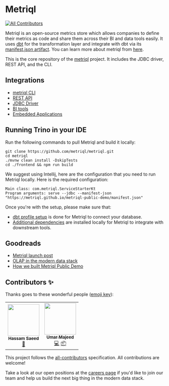 # Metriql
<!-- ALL-CONTRIBUTORS-BADGE:START - Do not remove or modify this section -->
[![All Contributors](https://img.shields.io/badge/all_contributors-2-orange.svg?style=flat-square)](#contributors-)
<!-- ALL-CONTRIBUTORS-BADGE:END -->

Metriql is an open-source metrics store which allows companies to define their metrics as code and share them across their BI and data tools easily.
It uses [dbt](https://getdbt.com) for the transformation layer and integrate with dbt via its [manifest.json artifact](https://docs.getdbt.com/reference/artifacts/manifest-json). 
You can learn more about metriql from [here](https://metriql.com/introduction/intro).

This is the core repository of the [metriql](http://metriql.com) project. It includes the JDBC driver, REST API, and the CLI.

## Integrations

* [metriql CLI](https://metriql.com/metriql-cli/cli-overview)
* [REST API](https://metriql.com/integrations/rest-api)
* [JDBC Driver](https://metriql.com/integrations/jdbc-driver)
* [BI tools](https://metriql.com/integrations/bi-tools/index)
* [Embedded Applications](https://metriql.com/integrations/embedded)

## Running Trino in your IDE

Run the following commands to pull Metriql and build it locally:

```
git clone https://github.com/metriql/metriql.git
cd metriql
./mvnw clean install -DskipTests
cd ./frontend && npm run build
```

We suggest using Intellij, here are the configuration that you need to run Metriql locally. Here is the required configuration:

```
Main class: com.metriql.ServiceStarterKt
Program arguments: serve --jdbc --manifest-json "https://metriql.github.io/metriql-public-demo/manifest.json"
```

Once you're with the setup, please make sure that:

* [dbt profile setup](https://docs.getdbt.com/dbt-cli/configure-your-profile) is done for Metriql to connect your database.
* [Additional dependencies](https://github.com/metriql/metriql/blob/master/Dockerfile#L27) are installed locally for Metriql to integrate with downstream tools.


## Goodreads

* [Metriql launch post](https://metriql.com/blog/introducing-metriql-open-source-metrics-store)
* [OLAP in the modern data stack](https://metriql.com/blog/2021/09/07/olap-in-modern-data-stack)
* [How we built Metriql Public Demo](https://metriql.com/blog/2021/09/29/how-we-built-our-public-demo)

## Contributors ✨

Thanks goes to these wonderful people ([emoji key](https://allcontributors.org/docs/en/emoji-key)):

<!-- ALL-CONTRIBUTORS-LIST:START - Do not remove or modify this section -->
<!-- prettier-ignore-start -->
<!-- markdownlint-disable -->
<table>
  <tr>
    <td align="center"><img src="https://avatars.githubusercontent.com/u/32792779?v=4?s=100" width="100px;" alt=""/><br /><sub><b>Hassam Saeed</b></sub><br /><a href="#data-HassamSaeed" title="Data">🔣</a></td>
    <td align="center"><a href="http://www.linkedin.com/in/umarmajeedrana"><img src="https://avatars.githubusercontent.com/u/19478456?v=4?s=100" width="100px;" alt=""/><br /><sub><b>Umar Majeed</b></sub></a><br /><a href="https://github.com/metriql/metriql/commits?author=UmarMajeed-Rana" title="Code">💻</a> <a href="#platform-UmarMajeed-Rana" title="Packaging/porting to new platform">📦</a></td>
  </tr>
</table>

<!-- markdownlint-restore -->
<!-- prettier-ignore-end -->

<!-- ALL-CONTRIBUTORS-LIST:END -->

This project follows the [all-contributors](https://github.com/all-contributors/all-contributors) specification. All contributions are welcome!

Take a look at our open positions at the [careers page](https://metriql.com/careers) if you'd like to join our team and help us build the next big thing in the modern data stack.
